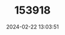 ---
title: "153918"
category: "Procambarus versutus"
draft: false
date: 2024-02-22 13:03:51
languages:
  English: ["Sly Crayfish"]
---